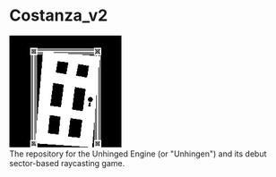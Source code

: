 # Costanza_v2
![Unhingen](/Costanza_v2/Unhingen/Res/Unhinged200x200.jpg?raw=true "Unhingen")
</br>The repository for the Unhinged Engine (or "Unhingen") and its debut sector-based raycasting game.
